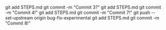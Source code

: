 git add STEPS.md
git commit -m "Commit 3?"
git add STEPS.md
git commit -m "Commit 4!"
git add STEPS.md
git commit -m "Commit 7!"
git push --set-upstream origin bug-fix-experimental
git add STEPS.md
git commit -m "Commit 8!"
